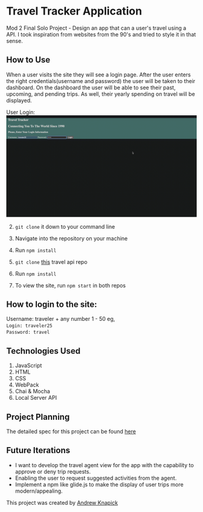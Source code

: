 # Travel Tracker Application

Mod 2 Final Solo Project - Design an app that can a user's travel using a API. I took inspiration from websites from the 90's and tried to style it in that sense.

## How to Use
When a user visits the site they will see a login page. After the user enters the right credentials(username and password) the user will be taken to their dashboard. On the dashboard the user will be able to see their past, upcoming, and pending trips. As well, their yearly spending on travel will be displayed.

User Login: 
![login](src/GIFs/LogIn.gif)



2. `git clone` it down to your command line
3. Navigate into the repository on your machine
4. Run `npm install`

5. `git clone` [this](https://github.com/turingschool-examples/webpack-starter-kit) travel api repo
6. Run `npm install`

7. To view the site, run `npm start` in both repos

## How to login to the site:
Username: traveler + any number 1 - 50 eg, <br> `Login: traveler25` <br>
`Password: travel`

## Technologies Used
1. JavaScript
2. HTML
3. CSS
3. WebPack
4. Chai & Mocha
5. Local Server API

## Project Planning
The detailed spec for this project can be found [here](https://github.com/users/Universal-Patois/projects/5/views/1) <br>

## Future Iterations
* I want to develop the travel agent view for the app with the capability to approve or deny trip requests.  
* Enabling the user to request suggested activities from the agent.
* Implement a npm like glide.js to make the display of user trips more modern/appealing.



This project was created by [Andrew Knapick](https://github.com/Universal-Patois/TravelTracker)

